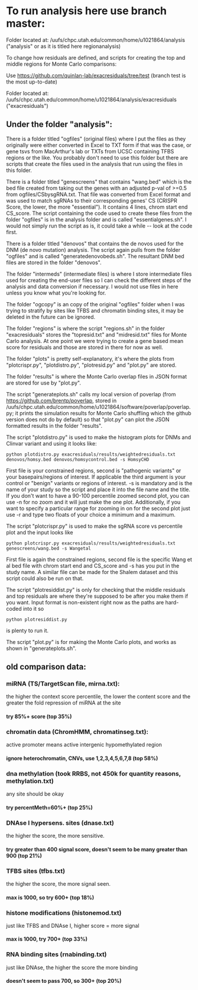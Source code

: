# To run analysis here use branch master:

Folder located at: /uufs/chpc.utah.edu/common/home/u1021864/analysis ("analysis" or as it is titled here regionanalysis)

To change how residuals are defined, and scripts for creating the top and middle regions for Monte Carlo comparisons:

Use https://github.com/quinlan-lab/exacresiduals/tree/test (branch test is the most up-to-date)

Folder located at: /uufs/chpc.utah.edu/common/home/u1021864/analysis/exacresiduals ("exacresiduals")

## Under the folder "analysis":

There is a folder titled "ogfiles" (original files) where I put the files as they originally were either converted in Excel to TXT form if that was the case, or gene tsvs from MacArthur's lab or TXTs from UCSC containing TFBS regions or the like.  You probably don't need to use this folder but there are scripts that create the files used in the analysis that run using the files in this folder.

There is a folder titled "genescreens" that contains "wang.bed" which is the bed file created from taking out the genes with an adjusted p-val of >=0.5 from ogfiles/CSbysgRNA.txt.  That file was converted from Excel format and was used to match sgRNAs to their corresponding genes' CS (CRISPR Score, the lower, the more "essential").  It contains 4 lines, chrom start end CS_score.  The script containing the code used to create these files from the folder "ogfiles" is in the analysis folder and is called "essentialgenes.sh".  I would not simply run the script as is, it could take a while -- look at the code first.

There is a folder titled "denovos" that contains the de novos used for the DNM (de novo mutation) analysis.  The script again pulls from the folder "ogfiles" and is called "generatedenovobeds.sh".  The resultant DNM bed files are stored in the folder "denovos".

The folder "intermeds" (intermediate files) is where I store intermediate files used for creating the end-user files so I can check the different steps of the analysis and data conversion if necessary.  I would not use files in here unless you know what you're looking for.

The folder "ogcopy" is an copy of the original "ogfiles" folder when I was trying to stratify by sites like TFBS and chromatin binding sites, it may be deleted in the future can be ignored.

The folder "regions" is where the script "regions.sh" in the folder "exacresiduals" stores the "topresid.txt" and "midresid.txt" files for Monte Carlo analysis.  At one point we were trying to create a gene based mean score for residuals and those are stored in there for now as well.

The folder "plots" is pretty self-explanatory, it's where the plots from "plotcrispr.py", "plotdistro.py", "plotresid.py" and "plot.py" are stored.

The folder "results" is where the Monte Carlo overlap files in JSON format are stored for use by "plot.py".

The script "generateplots.sh" calls my local version of poverlap (from https://github.com/brentp/poverlap, stored in /uufs/chpc.utah.edu/common/home/u1021864/software/poverlap/poverlap.py; it prints the simulation results for Monte Carlo shuffling which the github version does not do by default) so that "plot.py" can plot the JSON formatted results in the folder "results".

The script "plotdistro.py" is used to make the histogram plots for DNMs and Clinvar variant and using it looks like:

    python plotdistro.py exacresiduals/results/weightedresiduals.txt denovos/homsy.bed denovos/homsycontrol.bed -s HomsyCHD
First file is your constrained regions, second is "pathogenic variants" or your basepairs/regions of interest.  If applicable the third argument is your control or "benign" variants or regions of interest.  -s is mandatory and is the name of your study so the script and place it into the file name and the title.  If you don't want to have a 90-100 percentile zoomed second plot, you can use -n for no zoom and it will just make the one plot.  Additionally, if you want to specify a particular range for zooming in on for the second plot just use -r and type two floats of your choice a minimum and a maximum.

The script "plotcrispr.py" is used to make the sgRNA score vs percentile plot and the input looks like 

    python plotcrispr.py exacresiduals/results/weightedresiduals.txt genescreens/wang.bed -s Wangetal
First file is again the constrained regions, second file is the specific Wang et al bed file with chrom start end and CS_score and -s has you put in the study name.  A similar file can be made for the Shalem dataset and this script could also be run on that.

The script "plotresiddist.py" is only for checking that the middle residuals and top residuals are where they're supposed to be after you make them if you want.  Input format is non-existent right now as the paths are hard-coded into it so

    python plotresiddist.py
is plenty to run it.

The script "plot.py" is for making the Monte Carlo plots, and works as shown in "generateplots.sh".

## old comparison data:
### miRNA (TS/TargetScan file, mirna.txt):
the higher the context score percentile, the lower the content score and the greater the fold repression of miRNA at the site
#### try 85%+ score (top 35%)
### chromatin data (ChromHMM, chromatinseg.txt):
active promoter means active intergenic hypomethylated region
#### ignore heterochromatin, CNVs, use 1,2,3,4,5,6,7,8 (top 58%)
### dna methylation (took RRBS, not 450k for quantity reasons, methylation.txt)
any site should be okay
#### try percentMeth=60%+ (top 25%)
### DNAse I hypersens. sites (dnase.txt)
the higher the score, the more sensitive.
#### try greater than 400 signal score, doesn't seem to be many greater than 900 (top 21%)
### TFBS sites (tfbs.txt)
the higher the score, the more signal seen.
#### max is 1000, so try 600+ (top 18%)
### histone modifications (histonemod.txt)
just like TFBS and DNAse I, higher score = more signal
#### max is 1000, try 700+ (top 33%)
### RNA binding sites (rnabinding.txt)
just like DNAse, the higher the score the more binding
#### doesn't seem to pass 700, so 300+ (top 20%)

